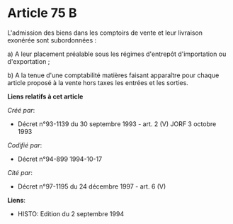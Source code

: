 # Article 75 B

L'admission des biens dans les comptoirs de vente et leur livraison exonérée sont subordonnées :

a) A leur placement préalable sous les régimes d'entrepôt d'importation ou d'exportation ;

b) A la tenue d'une comptabilité matières faisant apparaître pour chaque article proposé à la vente hors taxes les entrées et
les sorties.

**Liens relatifs à cet article**

_Créé par_:

  - Décret n°93-1139 du 30 septembre 1993 - art. 2 (V) JORF 3 octobre 1993

_Codifié par_:

  - Décret n°94-899 1994-10-17

_Cité par_:

  - Décret n°97-1195 du 24 décembre 1997 - art. 6 (V)

**Liens**:

  - HISTO: Edition du 2 septembre 1994
